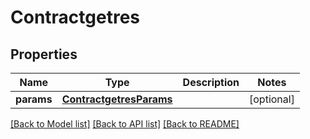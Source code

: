 # Contractgetres

## Properties
Name | Type | Description | Notes
------------ | ------------- | ------------- | -------------
**params** | [**ContractgetresParams**](ContractgetresParams.md) |  | [optional] 

[[Back to Model list]](../README.md#documentation-for-models) [[Back to API list]](../README.md#documentation-for-api-endpoints) [[Back to README]](../README.md)


